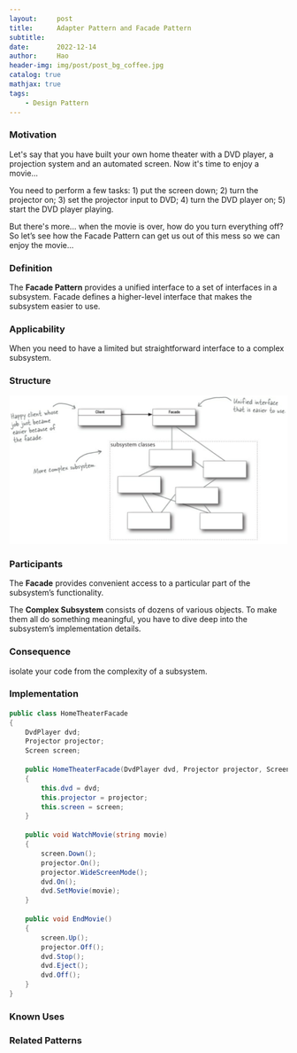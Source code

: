```yaml
---
layout:     post
title:      Adapter Pattern and Facade Pattern
subtitle:   
date:       2022-12-14
author:     Hao
header-img: img/post/post_bg_coffee.jpg
catalog: true
mathjax: true
tags:
    - Design Pattern
---
```


### Motivation

Let's say that you have built your own home theater with a DVD player, a projection system and an automated screen. Now it's time to enjoy a movie...

You need to perform a few tasks: 1) put the screen down; 2) turn the projector on; 3) set the projector input to DVD; 4) turn the DVD player on; 5) start the DVD player playing.

But there's more... when the movie is over, how do you turn everything off? So let’s see how the Facade Pattern can get us out of this mess so we can enjoy the movie...

### Definition

The **Facade Pattern** provides a unified interface to a set of interfaces in a subsystem. Facade defines a higher-level interface that makes the subsystem easier to use.

### Applicability

When you need to have a limited but straightforward interface to a complex subsystem.

### Structure

![img](/img/DesignPattern/facade.png)

### Participants

The **Facade** provides convenient access to a particular part of the subsystem’s functionality. 

The **Complex Subsystem** consists of dozens of various objects. To make them all do something meaningful, you have to dive deep into the subsystem’s implementation details.

### Consequence

isolate your code from the complexity of a subsystem.

### Implementation

```c#
public class HomeTheaterFacade
{
    DvdPlayer dvd;
    Projector projector;
    Screen screen;

    public HomeTheaterFacade(DvdPlayer dvd, Projector projector, Screen screen)
    {
        this.dvd = dvd;
        this.projector = projector;
        this.screen = screen;
    }

    public void WatchMovie(string movie) 
    {
        screen.Down();
        projector.On();
        projector.WideScreenMode();
        dvd.On();
        dvd.SetMovie(movie);
    }

    public void EndMovie()
    {
        screen.Up();
        projector.Off();
        dvd.Stop();
        dvd.Eject();
        dvd.Off();
    }
}
```

### Known Uses



### Related Patterns


